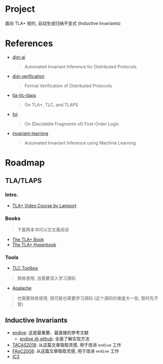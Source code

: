 # Project

面向 TLA+ 规约, 自动生成归纳不变式 (Inductive Invariants)

# References

- [dist-ai](./dist-ai/)
  > Automated Invariant Inference for Distributed Protocols
- [dist-verification](./dist-verification/)
  > Formal Verification of Distributed Protocols
- [tla-tlc-tlaps](./tla-tlc-tlaps/)
  > On TLA+, TLC, and TLAPS
- [fol](./fol/)
  > On (Decidable Fragments of) First-Order Logic
- [invariant-learning](./invariant-learning/)
  > Automated Invariant Inference using Machine Learning

# Roadmap

## TLA/TLAPS

### Intro.
- [TLA+ Video Course by Lamport](https://lamport.azurewebsites.net/video/videos.html)

### Books
> 下面两本书可以交叉着阅读
- [The TLA+ Book](http://lamport.azurewebsites.net/tla/book.html?back-link=learning.html#book)
- [The TLA+ Hyperbook](http://lamport.azurewebsites.net/tla/hyperbook.html?back-link=learning.html#hyperbook)

### Tools
- [TLC Toolbox](http://lamport.azurewebsites.net/tla/toolbox.html)
> 熟练使用, 且需要深入学习源码
- [Apalache](https://apalache.informal.systems/)
> 也需要熟练使用, 很可能也需要学习源码 (这个源码的难度大一些, 暂时先不管)


## Inductive Invariants

- [endive](./tla-tlc-tlaps/arXiv2022%202205.06360%20Plain%20and%20Simple%20Inductive%20Invariant%20Inference%20for%20Distributed%20Protocols%20in%20TLA+.pdf): 这是最重要、最直接的参考文献
  - [endive @ github](https://github.com/will62794/endive): 全面了解实现方法
- [TACAS2018](./invariant/TACAS2018%20Accelerating%20Syntax-Guided%20Invariant%20Synthesis.pdf): 从这篇文章吸取灵感, 用于改进 `endive` 工作
- [FAoC2008](./invariant/FAoC2008%20Property-Directed%20Incremental%20Invariant%20Generation.pdf): 从这篇文章吸取灵感, 用于改进 `endive` 工作
- [IC3](./invariant/VMCAI2011%20SAT-Based%20Model%20Checking%20without%20Unrolling.pdf)